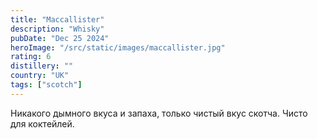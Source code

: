 ```yaml
---
title: "Maccallister"
description: "Whisky"
pubDate: "Dec 25 2024"
heroImage: "/src/static/images/maccallister.jpg"
rating: 6
distillery: ""
country: "UK"
tags: ["scotch"]
---
```


Никакого дымного вкуса и запаха, только чистый вкус скотча. Чисто для коктейлей.
